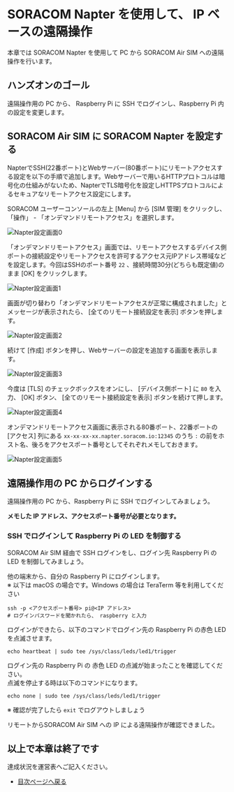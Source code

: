 # SORACOM Napter を使用して、 IP ベースの遠隔操作

本章では SORACOM Napter を使用して PC から SORACOM Air SIM への遠隔操作を行います。

## ハンズオンのゴール

遠隔操作用の PC から、 Raspberry Pi に SSH でログインし、Raspberry Pi 内の設定を変更します。

## SORACOM Air SIM に SORACOM Napter を設定する

NapterでSSH(22番ポート)とWebサーバー(80番ポート)にリモートアクセスする設定を以下の手順で追加します。Webサーバーで用いるHTTPプロトコルは暗号化の仕組みがないため、NapterでTLS暗号化を設定しHTTPSプロトコルによるセキュアなリモートアクセス設定にします。

SORACOM ユーザーコンソールの左上 [Menu] から [SIM 管理] をクリックし、 「操作」 - 「オンデマンドリモートアクセス」を選択します。

![Napter設定画面0](images/napter00.png)

「オンデマンドリモートアクセス」画面では、リモートアクセスするデバイス側ポートの接続設定やリモートアクセスを許可するアクセス元IPアドレス帯域などを設定します。今回はSSHのポート番号 `22` 、接続時間30分(どちらも既定値)のまま [OK] をクリックします。

![Napter設定画面1](images/napter01.png)

画面が切り替わり「オンデマンドリモートアクセスが正常に構成されました」とメッセージが表示されたら、 [全てのリモート接続設定を表示] ボタンを押します。

![Napter設定画面2](images/napter02.png)

続けて [作成] ボタンを押し、Webサーバーの設定を追加する画面を表示します。

![Napter設定画面3](images/napter03.png)

今度は [TLS] のチェックボックスをオンにし、 [デバイス側ポート] に `80` を入力、 [OK] ボタン、 [全てのリモート接続設定を表示] ボタンを続けて押します。

![Napter設定画面4](images/napter04.png)

オンデマンドリモートアクセス画面に表示される80番ポート、22番ポートの [アクセス] 列にある `xx-xx-xx-xx.napter.soracom.io:12345` のうち `:` の前をホスト名、後ろをアクセスポート番号としてそれぞれメモしておきます。

![Napter設定画面5](images/napter05.png)

## 遠隔操作用の PC からログインする

遠隔操作用の PC から、Raspberry Pi に SSH でログインしてみましょう。  

**メモした IP アドレス、アクセスポート番号が必要となります。**

### SSH でログインして Raspberry Pi の LED を制御する

SORACOM Air SIM 経由で SSH ログインをし、ログイン先 Raspberry Pi の LED を制御してみましょう。

他の端末から、自分の Raspberry Pi にログインします。  
※ 以下は macOS の場合です。Windows の場合は TeraTerm 等を利用してください

```console
ssh -p <アクセスポート番号> pi@<IP アドレス>
# ログインパスワードを聞かれたら、 raspberry と入力
```

ログインができたら、以下のコマンドでログイン先の Raspberry Pi の赤色 LED を点滅させます。

```console
echo heartbeat | sudo tee /sys/class/leds/led1/trigger
```

ログイン先の Raspberry Pi の 赤色 LED の点滅が始まったことを確認してください。  
点滅を停止する時は以下のコマンドになります。

```
echo none | sudo tee /sys/class/leds/led1/trigger
```

※ 確認が完了したら `exit` でログアウトしましょう

リモートからSORACOM Air SIM への IP による遠隔操作が確認できました。

## 以上で本章は終了です

達成状況を運営表へご記入ください。

* [目次ページへ戻る](../index)
